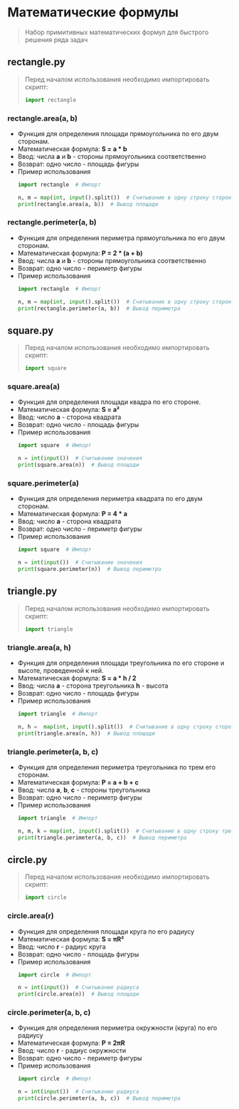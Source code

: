 # Математические формулы
> Набор примитивных математических формул для быстрого решения ряда задач
## rectangle.py
> Перед началом использования необходимо импортировать скрипт:
> ```py
> import rectangle
> ```
### rectangle.area(a, b)
- Функция для определения площади прямоугольника по его двум сторонам. 
- Математическая формула: **S = a * b**
- Ввод: числа **a** и **b** - стороны прямоугольника соответственно
- Возврат: одно число - площадь фигуры
- Пример использования
  ```py
  import rectangle  # Импорт
  
  n, m = map(int, input().split())  # Считывание в одну строку сторон прямоугольника
  print(rectangle.area(a, b))  # Вывод площади
  ```
### rectangle.perimeter(a, b)
- Функция для определения периметра прямоугольника по его двум сторонам. 
- Математическая формула: **P = 2 * (a + b)**
- Ввод: числа **a** и **b** - стороны прямоугольника соответственно
- Возврат: одно число - периметр фигуры
- Пример использования
  ```py
  import rectangle  # Импорт
  
  n, m = map(int, input().split())  # Считывание в одну строку сторон прямоугольника
  print(rectangle.perimeter(a, b))  # Вывод периметра
  ```
## square.py
> Перед началом использования необходимо импортировать скрипт:
> ```py
> import square
> ```
### square.area(a)
- Функция для определения площади квадра по его стороне. 
- Математическая формула: **S = a²**
- Ввод: число **a** - сторона квадрата
- Возврат: одно число - площадь фигуры
- Пример использования
  ```py
  import square  # Импорт

  n = int(input())  # Считывание значения
  print(square.area(n))  # Вывод площади
  ```
### square.perimeter(a)
- Функция для определения периметра квадрата по его двум сторонам. 
- Математическая формула: **P = 4 * a**
- Ввод: число **a** - сторона квадрата
- Возврат: одно число - периметр фигуры
- Пример использования
  ```py
  import square  # Импорт

  n = int(input())  # Считывание значения
  print(square.perimeter(n))  # Вывод периметра
  ```
## triangle.py
> Перед началом использования необходимо импортировать скрипт:
> ```py
> import triangle
> ```
### triangle.area(a, h)
- Функция для определения площади треугольника по его стороне и высоте, проведенной к ней. 
- Математическая формула: **S = a * h / 2**
- Ввод: числа **a** - сторона треугольника **h** - высота
- Возврат: одно число - площадь фигуры
- Пример использования
  ```py
  import triangle  # Импорт

  n, h =  map(int, input().split())  # Считывание в одну строку стороны треугольника и высоты, проведенной к ней.
  print(triangle.area(n, h))  # Вывод площади
  ```
### triangle.perimeter(a, b, c)
- Функция для определения периметра треугольника по трем его сторонам. 
- Математическая формула: **P = a + b + c**
- Ввод: числа **a**, **b**, **c** - стороны треугольника
- Возврат: одно число - периметр фигуры
- Пример использования
  ```py
  import triangle  # Импорт

  n, m, k = map(int, input().split())  # Считывание в одну строку трех сторон треугольника
  print(triangle.perimeter(a, b, c))  # Вывод периметра
  ```
## circle.py
> Перед началом использования необходимо импортировать скрипт:
> ```py
> import circle
> ```
### circle.area(r)
- Функция для определения площади круга по его радиусу
- Математическая формула: **S = πR²**
- Ввод: число **r** - радиус круга
- Возврат: одно число - площадь фигуры
- Пример использования
  ```py
  import circle  # Импорт

  n = int(input())  # Считывание радиуса
  print(circle.area(n))  # Вывод площади
  ```
### circle.perimeter(a, b, c)
- Функция для определения периметра окружности (круга) по его радиусу
- Математическая формула: **P = 2πR**
- Ввод: число **r** - радиус окружности
- Возврат: одно число - периметр фигуры
- Пример использования
  ```py
  import circle  # Импорт

  n = int(input())  # Считывание радиуса
  print(circle.perimeter(a, b, c))  # Вывод периметра
  ```